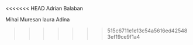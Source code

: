 <<<<<<< HEAD
Adrian Balaban



















Mihai Muresan
laura
Adina
>>>>>>> 515c6711e1e13c54a5616ed425483ef19ce9f1a4
